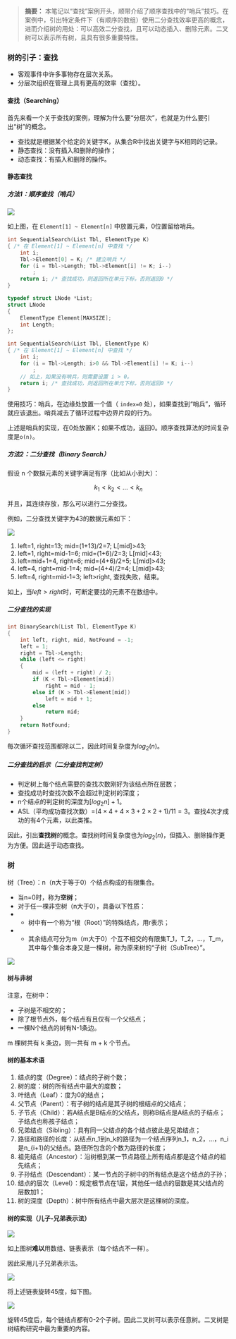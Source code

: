 > **摘要：** 本笔记以“查找”案例开头，顺带介绍了顺序查找中的“哨兵”技巧。在案例中，引出特定条件下（有顺序的数组）使用二分查找效率更高的概念，进而介绍树的用处：可以高效二分查找，且可以动态插入、删除元素。二叉树可以表示所有树，且具有很多重要特性。

### 树的引子：查找

- 客观事件中许多事物存在层次关系。
- 分层次组织在管理上具有更高的效率（查找）。

#### 查找（Searching）

首先来看一个关于查找的案例，理解为什么要“分层次”，也就是为什么要引出“树”的概念。

- 查找就是根据某个给定的关键字K，从集合R中找出关键字与K相同的记录。
- 静态查找：没有插入和删除的操作；
- 动态查找：有插入和删除的操作。

#### 静态查找

##### 方法1：顺序查找（哨兵）

![](../images/030101.png)

如上图，在 `Element[1] ~ Element[n]` 中放置元素，0位置留给哨兵。

```c
int SequentialSearch(List Tbl, ElementType K)
{ /* 在 Element[1] ~ Element[n] 中查找 */
    int i;
    Tbl->Element[0] = K; /* 建立哨兵 */
    for (i = Tbl->Length; Tbl->Element[i] != K; i--)
        ;
    return i; /* 查找成功，则返回所在单元下标，否则返回0 */
}

typedef struct LNode *List;
struct LNode
{
    ElementType Element[MAXSIZE];
    int Length;
};
```

```c
int SequentialSearch(List Tbl, ElementType K)
{ /* 在 Element[1] ~ Element[n] 中查找 */
    int i;
    for (i = Tbl->Length; i>0 && Tbl->Element[i] != K; i--)
        ;
    // 如上，如果没有哨兵，则需要设置 i > 0。
    return i; /* 查找成功，则返回所在单元下标，否则返回0 */
}
```

使用技巧：哨兵，在边缘处放置一个值（ `index=0` 处），如果查找到“哨兵”，循环就应该退出。哨兵减去了循环过程中边界片段的行为。

上述是哨兵的实现，在0处放置K；如果不成功，返回0。顺序查找算法的时间复杂度是`o(n)`。

##### 方法2：二分查找（Binary Search）

假设 n 个数据元素的关键字满足有序（比如从小到大）：

$$k_1<k_2<...<k_n$$

并且，其连续存放，那么可以进行二分查找。

例如，二分查找关键字为43的数据元素如下：

![](../images/030102.png)

1. left=1, right=13; mid=(1+13)/2=7; L[mid]>43;
2. left=1, right=mid-1=6; mid=(1+6)/2=3; L[mid]<43;
3. left=mid+1=4, right=6; mid=(4+6)/2=5; L[mid]>43;
4. left=4, right=mid-1=4; mid=(4+4)/2=4; L[mid]>43;
5. left=4, right=mid-1=3; left>right, 查找失败，结束。

如上，当$left>right$时，可断定要找的元素不在数组中。

##### 二分查找的实现

```c
int BinarySearch(List Tbl, ElementType K)
{
    int left, right, mid, NotFound = -1;
    left = 1;
    right = Tbl->Length;
    while (left <= right)
    {
        mid = (left + right) / 2;
        if (K < Tbl->Element[mid])
            right = mid - 1;
        else if (K > Tbl->Element[mid])
            left = mid + 1;
        else
            return mid;
    }
    return NotFound;
}
```

每次循环查找范围都除以二，因此时间复杂度为$log_2(n)$。

##### 二分查找的启示（二分查找判定树）

- 判定树上每个结点需要的查找次数刚好为该结点所在层数；
- 查找成功时查找次数不会超过判定树的深度；
- n个结点的判定树的深度为$[log_2n]+1$。
- ASL（平均成功查找次数）=$(4\times 4+4\times 3+2\times 2+1)/11=3$。查找4次才成功的有4个元素，以此类推。

因此，引出**查找树**的概念。查找树时间复杂度也为$log_2(n)$，但插入、删除操作更为方便。因此适于动态查找。

### 树

树（Tree）：n（n大于等于0）个结点构成的有限集合。
- 当n=0时，称为**空树**；
- 对于任一棵非空树（n大于0），具备以下性质：
- - 树中有一个称为“根（Root）”的特殊结点，用r表示；
- - 其余结点可分为m（m大于0）个互不相交的有限集T_1，T_2，...，T_m，其中每个集合本身又是一棵树，称为原来树的“子树（SubTree）”。

![](../images/030103.png)

#### 树与非树

注意，在树中：
- 子树是不相交的；
- 除了根节点外，每个结点有且仅有一个父结点；
- 一棵N个结点的树有N-1条边。

m 棵树共有 k 条边，则一共有 m + k 个节点。

#### 树的基本术语

1. 结点的度（Degree）：结点的子树个数；
2. 树的度：树的所有结点中最大的度数；
3. 叶结点（Leaf）：度为0的结点；
4. 父节点（Parent）：有子树的结点是其子树的根结点的父结点；
5. 子节点（Child）：若A结点是B结点的父结点，则称B结点是A结点的子结点；子结点也称孩子结点；
6. 兄弟结点（Sibling）：具有同一父结点的各个结点彼此是兄弟结点；
7. 路径和路径的长度：从结点n_1到n_k的路径为一个结点序列n_1，n_2，...，n_i是n_{i+1}的父结点。路径所包含的个数为路径的长度；
8. 祖先结点（Ancestor）：沿树根到某一节点路径上所有结点都是这个结点的祖先结点；
9. 子孙结点（Descendant）：某一节点的子树中的所有结点是这个结点的子孙；
10. 结点的层次（Level）：规定根节点在1层，其他任一结点的层数是其父结点的层数加1；
11. 树的深度（Depth）：树中所有结点中最大层次是这棵树的深度。

#### 树的实现（儿子-兄弟表示法）

![](../images/030104.png)

如上图树**难以**用数组、链表表示（每个结点不一样）。

因此采用儿子兄弟表示法。

![](../images/030105.png)

将上述链表旋转45度，如下图。

![](../images/030106.png)

旋转45度后，每个链结点都有0-2个子树。因此二叉树可以表示任意树。二叉树是树结构研究中最为重要的内容。

